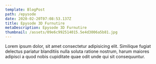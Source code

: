```yaml
---
template: BlogPost
path: /epysode
date: 2020-02-20T07:08:53.137Z
title: Epysode 3D Furnutire
metaDescription: Epysode 3D Furnutire
thumbnail: /assets/09e6c992514015.5e4d3006a5b81.jpg
---
```

Lorem ipsum dolor, sit amet consectetur adipisicing elit. Similique fugiat delectus pariatur blanditiis nulla soluta ratione nostrum, harum maiores adipisci a quod nobis cupiditate quae odit unde qui sit consequuntur.
